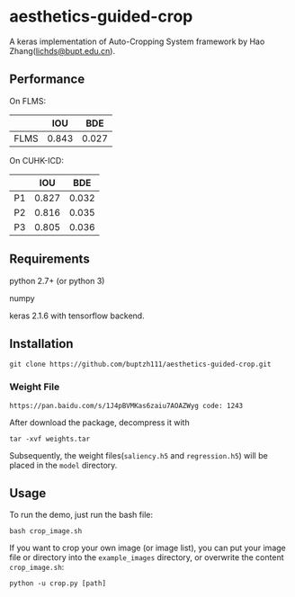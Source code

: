# aesthetics-guided-crop

A keras implementation of Auto-Cropping System framework by Hao Zhang(lichds@bupt.edu.cn).

## Performance
On FLMS:

|        |IOU     |BDE     |
| :------: | :------: | :------: |
|FLMS|0.843|0.027|

On CUHK-ICD:

|        |IOU     |BDE     |
| :------: | :------: | :------: |
|P1|0.827|0.032|
|P2|0.816|0.035|
|P3|0.805|0.036|

## Requirements
python 2.7+ (or python 3)

numpy

keras 2.1.6 with tensorflow backend.

## Installation
```
git clone https://github.com/buptzh111/aesthetics-guided-crop.git 
```

### Weight File

```
https://pan.baidu.com/s/1J4pBVMKas6zaiu7AOAZWyg code: 1243
```
After download the package,  decompress it with
```
tar -xvf weights.tar
```
Subsequently, the weight files(```saliency.h5``` and ```regression.h5```) will be placed in the ```model``` directory.

## Usage

To run the demo, just run the bash file:
```
bash crop_image.sh
```
If you want to crop your own image (or image list), you can put your image file or directory into the ```example_images``` directory,
or overwrite the content ```crop_image.sh```:
```
python -u crop.py [path]
```
